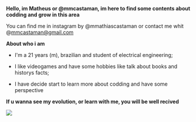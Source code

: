 **Hello, im Matheus or @mmcastaman, im here to find some contents about codding and grow in this area**

You can find me in instagram by @mmathiascastaman or contact me whit @mmcastaman@gmail.com 

**About who i am**

- I'm a 21 years (m), brazilian and student of electrical engineering;

- I like videogames and have some hobbies like talk about books and historys facts;

- I have decide start to learn more about codding and have some perspective 

**If u wanna see my evolution, or learn with me, you will be well recived**


![](https://media.tenor.com/vXE4U1WNpc8AAAAC/sip-coffee-super-intendent-coffee.gif)
